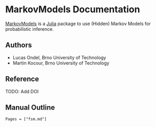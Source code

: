 # MarkovModels Documentation

[MarkovModels](https://github.com/BUTSpeechFIT/MarkovModels) is a
[Julia](https://julialang.org/) package to use (Hidden) Markov Models
for probabilistic inference.

## Authors

* Lucas Ondel, Brno University of Technology
* Martin Kocour, Brno University of Technology

## Reference

TODO: Add DOI

## Manual Outline

```@contents
Pages = ["fsm.md"]
```
